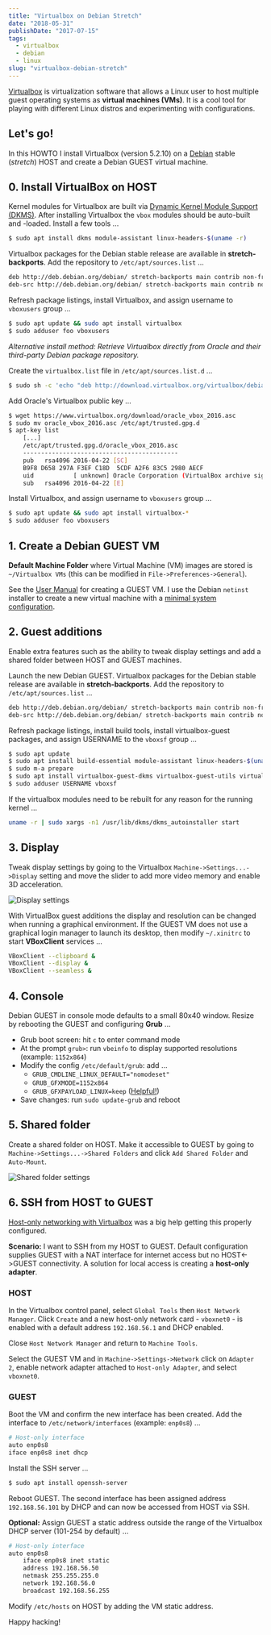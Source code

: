 ```yaml
---
title: "Virtualbox on Debian Stretch"
date: "2018-05-31"
publishDate: "2017-07-15"
tags:
  - virtualbox
  - debian
  - linux
slug: "virtualbox-debian-stretch"
---
```


[Virtualbox](https://www.virtualbox.org/) is virtualization software that allows a Linux user to host multiple guest operating systems as **virtual machines (VMs)**. It is a cool tool for playing with different Linux distros and experimenting with configurations.

## Let's go!

In this HOWTO I install Virtualbox (version 5.2.10) on a [Debian](http://www.circuidipity.com/tags/debian/) stable (*stretch*) HOST and create a Debian GUEST virtual machine.

## 0. Install VirtualBox on HOST

Kernel modules for Virtualbox are built via [Dynamic Kernel Module Support (DKMS)](http://en.wikipedia.org/wiki/Dynamic_Kernel_Module_Support). After installing Virtualbox the `vbox` modules should be auto-built and -loaded. Install a few tools ...

```bash
$ sudo apt install dkms module-assistant linux-headers-$(uname -r)
```

Virtualbox packages for the Debian stable release are available in **stretch-backports**. Add the repository to `/etc/apt/sources.list` ...

```bash
deb http://deb.debian.org/debian/ stretch-backports main contrib non-free
deb-src http://deb.debian.org/debian/ stretch-backports main contrib non-free
```

Refresh package listings, install Virtualbox, and assign username to `vboxusers` group ...

```bash
$ sudo apt update && sudo apt install virtualbox
$ sudo adduser foo vboxusers
```

*Alternative install method: Retrieve Virtualbox directly from Oracle and their third-party Debian package repository.*

Create the `virtualbox.list` file in `/etc/apt/sources.list.d` ...

```bash
$ sudo sh -c 'echo "deb http://download.virtualbox.org/virtualbox/debian stretch contrib" > /etc/apt/sources.list.d/virtualbox.list'
```

Add Oracle's Virtualbox public key ...

```bash
$ wget https://www.virtualbox.org/download/oracle_vbox_2016.asc
$ sudo mv oracle_vbox_2016.asc /etc/apt/trusted.gpg.d
$ apt-key list
    [...]
    /etc/apt/trusted.gpg.d/oracle_vbox_2016.asc
    -------------------------------------------
    pub   rsa4096 2016-04-22 [SC]
    B9F8 D658 297A F3EF C18D  5CDF A2F6 83C5 2980 AECF
    uid           [ unknown] Oracle Corporation (VirtualBox archive signing key) <info@virtualbox.org>
    sub   rsa4096 2016-04-22 [E]
```

Install Virtualbox, and assign username to `vboxusers` group ...

```bash
$ sudo apt update && sudo apt install virtualbox-*
$ sudo adduser foo vboxusers
```

## 1. Create a Debian GUEST VM

**Default Machine Folder** where Virtual Machine (VM) images are stored is `~/Virtualbox VMs` (this can be modified in `File->Preferences->General`).

See the [User Manual](http://www.virtualbox.org/manual/UserManual.html) for creating a GUEST VM. I use the Debian `netinst` installer to create a new virtual machine with a [minimal system configuration](http://www.circuidipity.com/minimal-debian).

## 2. Guest additions

Enable extra features such as the ability to tweak display settings and add a shared folder between HOST and GUEST machines.

Launch the new Debian GUEST. Virtualbox packages for the Debian stable release are available in **stretch-backports**. Add the repository to `/etc/apt/sources.list` ...

```bash
deb http://deb.debian.org/debian/ stretch-backports main contrib non-free
deb-src http://deb.debian.org/debian/ stretch-backports main contrib non-free
```

Refresh package listings, install build tools, install virtualbox-guest packages, and assign USERNAME to the `vboxsf` group ...

```bash
$ sudo apt update
$ sudo apt install build-essential module-assistant linux-headers-$(uname -r) dkms
$ sudo m-a prepare
$ sudo apt install virtualbox-guest-dkms virtualbox-guest-utils virtualbox-guest-x11
$ sudo adduser USERNAME vboxsf
```

If the virtualbox modules need to be rebuilt for any reason for the running kernel ...

```bash
uname -r | sudo xargs -n1 /usr/lib/dkms/dkms_autoinstaller start
```

## 3. Display

Tweak display settings by going to the Virtualbox `Machine->Settings...->Display` setting and move the slider to add more video memory and enable 3D acceleration.

![Display settings](/img/20121207-display.png)

With VirtualBox guest additions the display and resolution can be changed when running a graphical environment. If the GUEST VM does not use a graphical login manager to launch its desktop, then modify `~/.xinitrc` to start **VBoxClient** services ...

```bash
VBoxClient --clipboard &
VBoxClient --display &
VBoxClient --seamless &
```

## 4. Console

Debian GUEST in console mode defaults to a small 80x40 window. Resize by rebooting the GUEST and configuring **Grub** ...

* Grub boot screen: hit `c` to enter command mode
* At the prompt `grub>`: run `vbeinfo` to display supported resolutions (example: `1152x864`)
* Modify the config `/etc/default/grub`: add ...
    * `GRUB_CMDLINE_LINUX_DEFAULT="nomodeset"`
    * `GRUB_GFXMODE=1152x864`
    * `GRUB_GFXPAYLOAD_LINUX=keep` ([Helpful!](https://askubuntu.com/a/887785))
* Save changes: run `sudo update-grub` and reboot

## 5. Shared folder

Create a shared folder on HOST. Make it accessible to GUEST by going to `Machine->Settings...->Shared Folders` and click `Add Shared Folder` and `Auto-Mount`.

![Shared folder settings](/img/20121207-shared-folders.png)

## 6. SSH from HOST to GUEST

[Host-only networking with Virtualbox](http://christophermaier.name/blog/2010/09/01/host-only-networking-with-virtualbox) was a big help getting this properly configured.
                                                                                     
**Scenario:** I want to SSH from my HOST to GUEST. Default configuration supplies GUEST with a NAT interface for internet access but no HOST<->GUEST connectivity. A solution for local access is creating a **host-only adapter**.

### HOST

In the Virtualbox control panel, select `Global Tools` then `Host Network Manager`. Click `Create` and a new host-only network card - `vboxnet0` - is enabled with a default address `192.168.56.1` and DHCP enabled.

Close `Host Network Manager` and return to `Machine Tools`. 

Select the GUEST VM and in `Machine->Settings->Network` click on `Adapter 2`, enable network adapter attached to `Host-only Adapter`, and select `vboxnet0`.

### GUEST
                                                                                     
Boot the VM and confirm the new interface has been created. Add the interface to `/etc/network/interfaces` (example: `enp0s8`) ...

```bash
# Host-only interface
auto enp0s8                                                                          
iface enp0s8 inet dhcp                                                               
```

Install the SSH server ...

```bash
$ sudo apt install openssh-server                                                         
```

Reboot GUEST. The second interface has been assigned address `192.168.56.101` by DHCP and can now be accessed from HOST via SSH.
                                                                                     
**Optional:** Assign GUEST a static address outside the range of the Virtualbox DHCP server (101-254 by default) ...

```bash
# Host-only interface
auto enp0s8
    iface enp0s8 inet static
    address 192.168.56.50
    netmask 255.255.255.0
    network 192.168.56.0
    broadcast 192.168.56.255
```

Modify `/etc/hosts` on HOST by adding the VM static address.

Happy hacking!
